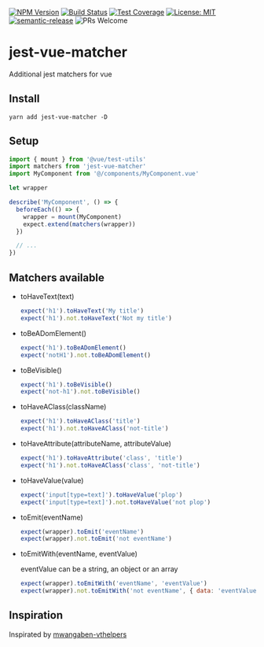 [![NPM Version](https://img.shields.io/npm/v/jest-vue-matcher.svg)](https://www.npmjs.com/package/jest-vue-matcher)
[![Build Status](https://travis-ci.org/14nrv/jest-vue-matcher.svg?branch=dev)](https://travis-ci.org/14nrv/jest-vue-matcher)
[![Test Coverage](https://api.codeclimate.com/v1/badges/c384581e3c664076d319/test_coverage)](https://codeclimate.com/github/14nrv/jest-vue-matcher/test_coverage)
[![License: MIT](https://img.shields.io/badge/License-MIT-blue.svg)](https://opensource.org/licenses/MIT)
[![semantic-release](https://img.shields.io/badge/%20%20%F0%9F%93%A6%F0%9F%9A%80-semantic--release-e10079.svg)](https://github.com/semantic-release/semantic-release)
![PRs Welcome](https://img.shields.io/badge/PRs-welcome-brightgreen.svg)

# jest-vue-matcher
Additional jest matchers for vue

## Install
```
yarn add jest-vue-matcher -D
```

## Setup
```js
import { mount } from '@vue/test-utils'
import matchers from 'jest-vue-matcher'
import MyComponent from '@/components/MyComponent.vue'

let wrapper

describe('MyComponent', () => {
  beforeEach(() => {
    wrapper = mount(MyComponent)
    expect.extend(matchers(wrapper))
  })

  // ...
})
```

## Matchers available
* toHaveText(text)
  ```js
  expect('h1').toHaveText('My title')
  expect('h1').not.toHaveText('Not my title')
  ```
* toBeADomElement()
  ```js
  expect('h1').toBeADomElement()
  expect('notH1').not.toBeADomElement()
  ```
* toBeVisible()
  ```js
  expect('h1').toBeVisible()
  expect('not-h1').not.toBeVisible()
  ```
* toHaveAClass(className)
  ```js
  expect('h1').toHaveAClass('title')
  expect('h1').not.toHaveAClass('not-title')
  ```
* toHaveAttribute(attributeName, attributeValue)
  ```js
  expect('h1').toHaveAttribute('class', 'title')
  expect('h1').not.toHaveAClass('class', 'not-title')
  ```
* toHaveValue(value)
  ```js
  expect('input[type=text]').toHaveValue('plop')
  expect('input[type=text]').not.toHaveValue('not plop')
  ```
* toEmit(eventName)
  ```js
  expect(wrapper).toEmit('eventName')
  expect(wrapper).not.toEmit('not eventName')
  ```
* toEmitWith(eventName, eventValue)

  eventValue can be a string, an object or an array
  ```js
  expect(wrapper).toEmitWith('eventName', 'eventValue')
  expect(wrapper).not.toEmitWith('not eventName', { data: 'eventValue' })
  ```

## Inspiration

Inspirated by [mwangaben-vthelpers](https://github.com/mwangaben/mwangaben-vthelpers)
